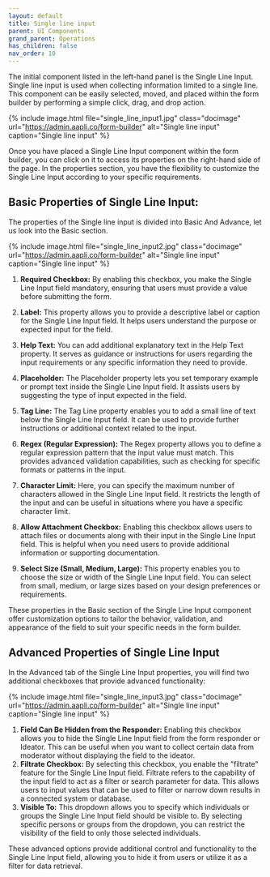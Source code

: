 ```yaml
---
layout: default
title: Single line input 
parent: UI Components
grand_parent: Operations
has_children: false
nav_order: 10
---
```

The initial component listed in the left-hand panel is the Single Line Input. Single line input is used when collecting information limited to a single line. This component can be easily selected, moved, and placed within the form builder by performing a simple click, drag, and drop action.

{% include image.html file="single_line_input1.jpg" class="docimage" url="https://admin.aapli.co/form-builder" alt="Single line input" caption="Single line input" %}

Once you have placed a Single Line Input component within the form builder, you can click on it to access its properties on the right-hand side of the page. In the properties section, you have the flexibility to customize the Single Line Input according to your specific requirements.

## Basic Properties of Single Line Input: 
The properties of the Single line input is divided into Basic And Advance, let us look into the Basic section.

{% include image.html file="single_line_input2.jpg" class="docimage" url="https://admin.aapli.co/form-builder" alt="Single line input" caption="Single line input" %}

1. **Required Checkbox:** By enabling this checkbox, you make the Single Line Input field mandatory, ensuring that users must provide a value before submitting the form.
2. **Label:** This property allows you to provide a descriptive label or caption for the Single Line Input field. It helps users understand the purpose or expected input for the field.
3. **Help Text:** You can add additional explanatory text in the Help Text property. It serves as guidance or instructions for users regarding the input requirements or any specific information they need to provide.
4. **Placeholder:** The Placeholder property lets you set temporary example or prompt text inside the Single Line Input field. It assists users by suggesting the type of input expected in the field.
5. **Tag Line:** The Tag Line property enables you to add a small line of text below the Single Line Input field. It can be used to provide further instructions or additional context related to the input.

6. **Regex (Regular Expression):** The Regex property allows you to define a regular expression pattern that the input value must match. This provides advanced validation capabilities, such as checking for specific formats or patterns in the input.
7. **Character Limit:** Here, you can specify the maximum number of characters allowed in the Single Line Input field. It restricts the length of the input and can be useful in situations where you have a specific character limit.
8. **Allow Attachment Checkbox:** Enabling this checkbox allows users to attach files or documents along with their input in the Single Line Input field. This is helpful when you need users to provide additional information or supporting documentation.
9. **Select Size (Small, Medium, Large):** This property enables you to choose the size or width of the Single Line Input field. You can select from small, medium, or large sizes based on your design preferences or requirements.

These properties in the Basic section of the Single Line Input component offer customization options to tailor the behavior, validation, and appearance of the field to suit your specific needs in the form builder.

## Advanced Properties of Single Line Input
In the Advanced tab of the Single Line Input properties, you will find two additional checkboxes that provide advanced functionality:

{% include image.html file="single_line_input3.jpg" class="docimage" url="https://admin.aapli.co/form-builder" alt="Single line input" caption="Single line input" %}

1. **Field Can Be Hidden from the Responder:** Enabling this checkbox allows you to hide the Single Line Input field from the form responder or Ideator. This can be useful when you want to collect certain data from moderator without displaying the field to the ideator. 
2. **Filtrate Checkbox:** By selecting this checkbox, you enable the "filtrate" feature for the Single Line Input field. Filtrate refers to the capability of the input field to act as a filter or search parameter for data. This allows users to input values that can be used to filter or narrow down results in a connected system or database.
3. **Visible To:** This dropdown allows you to specify which individuals or groups the Single Line Input field should be visible to. By selecting specific persons or groups from the dropdown, you can restrict the visibility of the field to only those selected individuals.

These advanced options provide additional control and functionality to the Single Line Input field, allowing you to hide it from users or utilize it as a filter for data retrieval.
